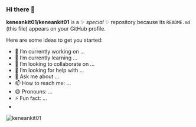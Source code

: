 ### Hi there 👋


**keneankit01/keneankit01** is a ✨ _special_ ✨ repository because its `README.md` (this file) appears on your GitHub profile.

Here are some ideas to get you started:

- 🔭 I’m currently working on ...
- 🌱 I’m currently learning ...
- 👯 I’m looking to collaborate on ...
- 🤔 I’m looking for help with ...
- 💬 Ask me about ...
- 📫 How to reach me: ...
- 😄 Pronouns: ...
- ⚡ Fun fact: ...
- 
<p align="left"> <img src="https://komarev.com/ghpvc/?username=keneankit01&label=Profile%20views&color=0e75b6&style=flat" alt="keneankit01" /> </p>
